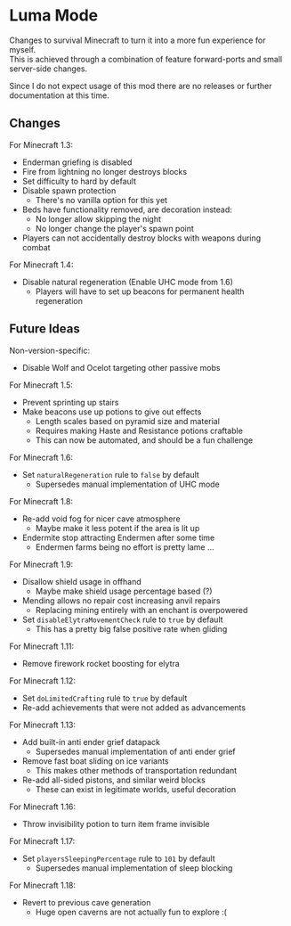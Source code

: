 # Luma Mode

Changes to survival Minecraft to turn it into a more fun experience for myself.  
This is achieved through a combination of feature forward-ports and small server-side changes.

Since I do not expect usage of this mod there are no releases or further documentation at this time.

## Changes

For Minecraft 1.3:

- Enderman griefing is disabled
- Fire from lightning no longer destroys blocks
- Set difficulty to hard by default
- Disable spawn protection
  - There's no vanilla option for this yet
- Beds have functionality removed, are decoration instead:
    - No longer allow skipping the night
    - No longer change the player's spawn point
- Players can not accidentally destroy blocks with weapons during combat

For Minecraft 1.4:

- Disable natural regeneration (Enable UHC mode from 1.6)
    - Players will have to set up beacons for permanent health regeneration

## Future Ideas

Non-version-specific:
- Disable Wolf and Ocelot targeting other passive mobs

For Minecraft 1.5:

- Prevent sprinting up stairs
- Make beacons use up potions to give out effects
    - Length scales based on pyramid size and material
    - Requires making Haste and Resistance potions craftable
    - This can now be automated, and should be a fun challenge

For Minecraft 1.6:

- Set `naturalRegeneration` rule to `false` by default
    - Supersedes manual implementation of UHC mode

For Minecraft 1.8:

- Re-add void fog for nicer cave atmosphere
    - Maybe make it less potent if the area is lit up
- Endermite stop attracting Endermen after some time
    - Endermen farms being no effort is pretty lame ...

For Minecraft 1.9:

- Disallow shield usage in offhand
    - Maybe make shield usage percentage based (?)
- Mending allows no repair cost increasing anvil repairs
    - Replacing mining entirely with an enchant is overpowered
- Set `disableElytraMovementCheck` rule to `true` by default
    - This has a pretty big false positive rate when gliding

For Minecraft 1.11:

- Remove firework rocket boosting for elytra

For Minecraft 1.12:

- Set `doLimitedCrafting` rule to `true` by default
- Re-add achievements that were not added as advancements

For Minecraft 1.13:

- Add built-in anti ender grief datapack
    - Supersedes manual implementation of anti ender grief
- Remove fast boat sliding on ice variants
    - This makes other methods of transportation redundant
- Re-add all-sided pistons, and similar weird blocks
    - These can exist in legitimate worlds, useful decoration

For Minecraft 1.16:

- Throw invisibility potion to turn item frame invisible

For Minecraft 1.17:

- Set `playersSleepingPercentage` rule to `101` by default
    - Supersedes manual implementation of sleep blocking

For Minecraft 1.18:

- Revert to previous cave generation
    - Huge open caverns are not actually fun to explore :(
